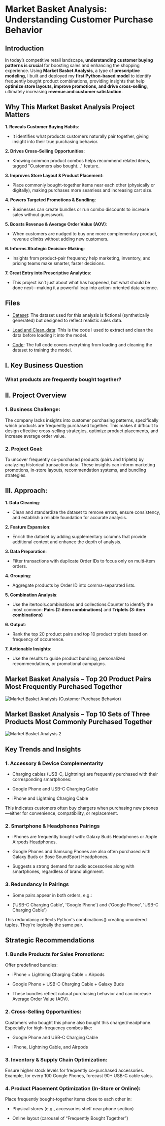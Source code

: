 # **Market Basket Analysis: Understanding Customer Purchase Behavior**

## **Introduction**
In today’s competitive retail landscape, **understanding customer buying patterns is crucial** for boosting sales and enhancing the shopping experience. Using **Market Basket Analysis**, a type of **prescriptive modeling**, I built and deployed my **first Python-based model** to identify frequently bought product combinations, providing insights that help **optimize store layouts, improve promotions, and drive cross-selling**, ultimately increasing **revenue and customer satisfaction**.


## **Why This Market Basket Analysis Project Matters**

**1. Reveals Customer Buying Habits**: 

- It identifies what products customers naturally pair together, giving insight into their true purchasing behavior. 

**2. Drives Cross-Selling Opportunities**: 

- Knowing common product combos helps recommend related items, tagged "Customers also bought..." feature. 

**3. Improves Store Layout & Product Placement**: 

- Place commonly bought-together items near each other (physically or digitally), making purchases more seamless and increasing cart size. 

**4. Powers Targeted Promotions & Bundling**: 

- Businesses can create bundles or run combo discounts to increase sales without guesswork.

**5. Boosts Revenue & Average Order Value (AOV)**: 

- When customers are nudged to buy one more complementary product, revenue climbs without adding new customers. 

**6. Informs Strategic Decision-Making**: 

- Insights from product-pair frequency help marketing, inventory, and pricing teams make smarter, faster decisions. 

**7. Great Entry into Prescriptive Analytics**: 

- This project isn’t just about what has happened, but what should be done next—making it a powerful leap into action-oriented data science. 



## **Files**
-	 [Dataset](https://github.com/olumidebalogun1/Prescriptive-Model-1/blob/main/1.%20Monthly%20Sales%20Dataset.ipynb): The dataset used for this analysis is fictional (synthetically generated) but designed to reflect realistic sales data.

-	[Load and Clean_data](https://github.com/olumidebalogun1/Prescriptive-Model-1/blob/main/2.%20Load%20and%20Clean.ipynb): This is the code I used to extract and clean the data before loading it into the model.

- [Code](https://github.com/olumidebalogun1/Prescriptive-Model-1/blob/main/3.%20Prescriptive%20Model%201%20-%20Market%20Basket%20Analysis.ipynb): The full code covers everything from loading and cleaning the dataset to training the model.



## **I. Key Business Question**

### **What products are frequently bought together**?

## **II. Project Overview**

### **1. Business Challenge**:
The company lacks insights into customer purchasing patterns, specifically which products are frequently purchased together. This makes it difficult to design effective cross-selling strategies, optimize product placements, and increase average order value.

### **2. Project Goal**:
To uncover frequently co-purchased products (pairs and triplets) by analyzing historical transaction data. These insights can inform marketing promotions, in-store layouts, recommendation systems, and bundling strategies.

## **III. Approach**:

**1. Data Cleaning**: 

- Clean and standardize the dataset to remove errors, ensure consistency, and establish a reliable foundation for accurate analysis.

**2. Feature Expansion**:

- Enrich the dataset by adding supplementary columns that provide additional context and enhance the depth of analysis.

**3. Data Preparation**:

- Filter transactions with duplicate Order IDs to focus only on multi-item orders.

**4. Grouping**:

- Aggregate products by Order ID into comma-separated lists.

**5. Combination Analysis**: 

- Use the itertools.combinations and collections.Counter to identify the most common: **Pairs (2-item combinations)** and **Triplets (3-item combinations)**

**6. Output**: 

- Rank the top 20 product pairs and top 10 product triplets based on frequency of occurrence.

**7. Actionable Insights**: 

- Use the results to guide product bundling, personalized recommendations, or promotional campaigns.



## **Market Basket Analysis – Top 20 Product Pairs Most Frequently Purchased Together**
![Market Basket Analysis (Customer Purchase Behavior)](https://github.com/user-attachments/assets/ef8b7847-d60a-4d02-a101-9c7ed2132785)



## **Market Basket Analysis – Top 10 Sets of Three Products Most Commonly Purchased Together**
![Market Basket Analysis 2](https://github.com/user-attachments/assets/ba01104b-d480-4e30-9315-58c355a70841)




## **Key Trends and Insights**

### **1. Accessory & Device Complementarity**

-	Charging cables (USB-C, Lightning) are frequently purchased with their corresponding smartphones:

-	Google Phone and USB-C Charging Cable


-	iPhone and Lightning Charging Cable


This indicates customers often buy chargers when purchasing new phones—either for convenience, compatibility, or replacement.

### **2. Smartphone & Headphones Pairings**

-	iPhones are frequently bought with: Galaxy Buds Headphones or Apple Airpods Headphones.

-	Google Phones and Samsung Phones are also often purchased with Galaxy Buds or Bose SoundSport Headphones.

-	Suggests a strong demand for audio accessories along with smartphones, regardless of brand alignment.

### **3. Redundancy in Pairings**

-	Some pairs appear in both orders, e.g.:

-	('USB-C Charging Cable', 'Google Phone') and ('Google Phone', 'USB-C Charging Cable')

This redundancy reflects Python's combinations() creating unordered tuples. They’re logically the same pair.

## **Strategic Recommendations**

### **1. Bundle Products for Sales Promotions**: 

Offer predefined bundles:

-	iPhone + Lightning Charging Cable + Airpods

-	Google Phone + USB-C Charging Cable + Galaxy Buds

-	These bundles reflect natural purchasing behavior and can increase Average Order Value (AOV).


### **2. Cross-Selling Opportunities**:

Customers who bought this phone also bought this charger/headphone. Especially for high-frequency combos like:

-	Google Phone and USB-C Charging Cable

-	iPhone, Lightning Cable,  and Airpods



### **3. Inventory & Supply Chain Optimization**:

Ensure higher stock levels for frequently co-purchased accessories. Example, for every 100 Google Phones, forecast 90+ USB-C cable sales.


### **4. Product Placement Optimization (In-Store or Online)**:

Place frequently bought-together items close to each other in:

-	Physical stores (e.g., accessories shelf near phone section)

-	Online layout (carousel of “Frequently Bought Together”)

